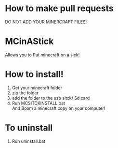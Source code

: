 # How to make pull requests 
DO NOT ADD YOUR MINERCRAFT FILES!
# MCinAStick
 Allows you to Put minecraft on a sick!<br>


# How to install!
1. Get your minecraft folder<br>
2. zip the folder<br>
3. add the folder to the usb sitck/ Sd card<br>
4. Run MCSITCKINSTALL.bat<br>
And Boom a minecraft copy on your computer!<br>
# To uninstall<br> 
1. Run uninstall.bat<br>

 

